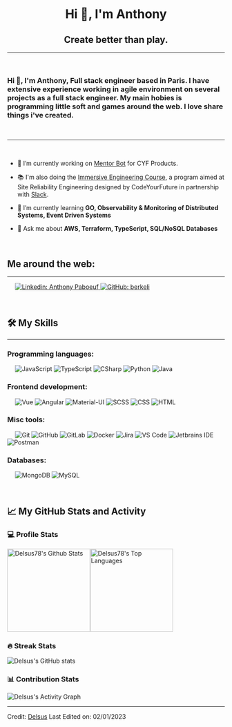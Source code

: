 <h1 align="center">Hi 👋, I'm Anthony</h1>
<h2 align="center">Create better than play.</h2>


-------------------
&emsp;
<h3 align="left">Hi 👋, I'm Anthony, Full stack engineer based in Paris. I have extensive experience working in agile environment on several projects as a full stack engineer.
My main hobies is programming little soft and games around the web. I love share things i've created.</h3>
&emsp;

-------------------
&emsp;

- 🔭 I’m currently working on [Mentor Bot](https://mentor.love/) for CYF Products. 
- 📚 I'm also doing the [Immersive Engineering Course](https://github.com/CodeYourFuture/immersive-go-course), a program aimed at Site Reliability Engineering designed by CodeYourFuture in partnership with [Slack](https://slack.com/).

- 🌱 I’m currently learning **GO, Observability & Monitoring of Distributed Systems, Event Driven Systems**

- 💬 Ask me about **AWS, Terraform, TypeScript, SQL/NoSQL Databases**

&emsp;

## Me around the web:
-------------------


&emsp;
<a href="https://www.linkedin.com/in/anthony-paboeuf-041b25209/">
    ![Linkedin: Anthony Paboeuf](https://img.shields.io/badge/-AnthonyPaboeuf-blue?style=flat-square&logo=Linkedin&logoColor=white)
</a>
<a href="https://github.com/Delsus78">
    ![GitHub: berkeli](https://img.shields.io/github/followers/Delsus?label=follow&style=social)
</a>

&emsp;

## 🛠️ My Skills
-------------------
### Programming languages:
&emsp;
![JavaScript](https://img.shields.io/badge/-JavaScript-000?&logo=JavaScript)
![TypeScript](https://img.shields.io/badge/-TypeScript-000?&logo=TypeScript&logoColor=007ACC)
![CSharp](https://img.shields.io/badge/-CSharp-000?&logo=CSharp)
![Python](https://img.shields.io/badge/-Python-000?&logo=Python)
![Java](https://img.shields.io/badge/-Java-000?&logo=Java)
### Frontend development:
&emsp;
![Vue](https://img.shields.io/badge/-Vue-000?&logo=Vue)
![Angular](https://img.shields.io/badge/-Angular-000?&logo=Angular)
![Material-UI](https://img.shields.io/badge/-Material--UI-000?&logo=Material-UI)
![SCSS](https://img.shields.io/badge/-SCSS-000?&logo=Sass)
![CSS](https://img.shields.io/badge/-CSS-000?&logo=CSS3)
![HTML](https://img.shields.io/badge/-HTML-000?&logo=HTML5)
### Misc tools:
&emsp;
![Git](https://img.shields.io/badge/-Git-000?&logo=Git)
![GitHub](https://img.shields.io/badge/-GitHub-000?&logo=GitHub)
![GitLab](https://img.shields.io/badge/-GitLab-000?&logo=GitLab)
![Docker](https://img.shields.io/badge/-Docker-000?&logo=Docker)
![Jira](https://img.shields.io/badge/-Jira-000?&logo=Jira)
![VS Code](https://img.shields.io/badge/-VS%20Code-000?&logo=Visual-Studio-Code)
![Jetbrains IDE](https://img.shields.io/badge/-Jetbrains%20-000?&logo=Intellij-IDEA)
![Postman](https://img.shields.io/badge/-Postman-000?&logo=Postman)

### Databases:
&emsp;
![MongoDB](https://img.shields.io/badge/-MongoDB-000?&logo=MongoDB)
![MySQL](https://img.shields.io/badge/-MySQL-000?&logo=MySQL)


&emsp;

## 📈 My GitHub Stats and Activity

### 💻 Profile Stats

<img alt="Delsus78's Github Stats" src="https://github-readme-stats.vercel.app/api/?username=Delsus78&show_icons=true&include_all_commits=true&count_private=true&theme=react&hide_border=true&bg_color=1F222E&title_color=F85D7F&icon_color=F8D866" height="192px"/><img alt="Delsus78's Top Languages" src="https://github-readme-stats.vercel.app/api/top-langs/?username=Delsus78&langs_count=8&layout=compact&theme=react&hide_border=true&bg_color=1F222E&title_color=F85D7F&icon_color=F8D866" height="192px"/>


### 🔥 Streak Stats

![Delsus's GitHub stats](https://github-readme-streak-stats.herokuapp.com/?user=Delsus78&theme=tokyonight)

### 📊 Contribution Stats

<img alt="Delsus's Activity Graph" src="https://github-readme-activity-graph.cyclic.app/graph/?username=Delsus78&bg_color=1F222E&color=F8D866&line=F85D7F&point=FFFFFF&hide_border=true" />

------
Credit: [Delsus](https://github.com/Delsus)
Last Edited on: 02/01/2023
